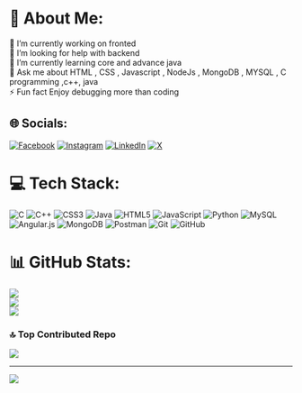 # 💫 About Me:
🔭 I’m currently working on fronted <br>🤝 I’m looking for help with backend<br>🌱 I’m currently learning core and advance java<br>💬 Ask me about HTML , CSS , Javascript , NodeJs , MongoDB , MYSQL , C programming ,c++, java<br>⚡ Fun fact Enjoy debugging more than coding


## 🌐 Socials:
[![Facebook](https://img.shields.io/badge/Facebook-%231877F2.svg?logo=Facebook&logoColor=white)](https://facebook.com/Osama%Gani) [![Instagram](https://img.shields.io/badge/Instagram-%23E4405F.svg?logo=Instagram&logoColor=white)](https://instagram.com/____osm03__) [![LinkedIn](https://img.shields.io/badge/LinkedIn-%230077B5.svg?logo=linkedin&logoColor=white)](https://linkedin.com/in/Osama%Gani) [![X](https://img.shields.io/badge/X-black.svg?logo=X&logoColor=white)](https://x.com/UsamaGani) 

# 💻 Tech Stack:
![C](https://img.shields.io/badge/c-%2300599C.svg?style=for-the-badge&logo=c&logoColor=white) ![C++](https://img.shields.io/badge/c++-%2300599C.svg?style=for-the-badge&logo=c%2B%2B&logoColor=white) ![CSS3](https://img.shields.io/badge/css3-%231572B6.svg?style=for-the-badge&logo=css3&logoColor=white) ![Java](https://img.shields.io/badge/java-%23ED8B00.svg?style=for-the-badge&logo=openjdk&logoColor=white) ![HTML5](https://img.shields.io/badge/html5-%23E34F26.svg?style=for-the-badge&logo=html5&logoColor=white) ![JavaScript](https://img.shields.io/badge/javascript-%23323330.svg?style=for-the-badge&logo=javascript&logoColor=%23F7DF1E) ![Python](https://img.shields.io/badge/python-3670A0?style=for-the-badge&logo=python&logoColor=ffdd54) ![MySQL](https://img.shields.io/badge/mysql-4479A1.svg?style=for-the-badge&logo=mysql&logoColor=white) ![Angular.js](https://img.shields.io/badge/angular.js-%23E23237.svg?style=for-the-badge&logo=angularjs&logoColor=white) ![MongoDB](https://img.shields.io/badge/MongoDB-%234ea94b.svg?style=for-the-badge&logo=mongodb&logoColor=white) ![Postman](https://img.shields.io/badge/Postman-FF6C37?style=for-the-badge&logo=postman&logoColor=white) ![Git](https://img.shields.io/badge/git-%23F05033.svg?style=for-the-badge&logo=git&logoColor=white) ![GitHub](https://img.shields.io/badge/github-%23121011.svg?style=for-the-badge&logo=github&logoColor=white)
# 📊 GitHub Stats:
![](https://github-readme-stats.vercel.app/api?username=OsamaGani&theme=dark&hide_border=false&include_all_commits=false&count_private=false)<br/>
![](https://github-readme-streak-stats.herokuapp.com/?user=OsamaGani&theme=dark&hide_border=false)<br/>
![](https://github-readme-stats.vercel.app/api/top-langs/?username=OsamaGani&theme=dark&hide_border=false&include_all_commits=false&count_private=false&layout=compact)

### 🔝 Top Contributed Repo
![](https://github-contributor-stats.vercel.app/api?username=OsamaGani&limit=5&theme=dark&combine_all_yearly_contributions=true)

---
[![](https://visitcount.itsvg.in/api?id=OsamaGani&icon=0&color=0)](https://visitcount.itsvg.in)

<!-- Proudly created with GPRM ( https://gprm.itsvg.in ) -->
